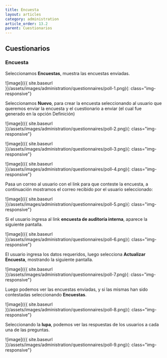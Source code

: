 ```yaml
---
title: Encuesta
layout: articles
category: administration
article_order: 13.2
parent: Cuestionarios
---
```

## Cuestionarios

### Encuesta

Seleccionamos **Encuestas**, muestra las encuestas enviadas.

![image]({{ site.baseurl }}/assets/images/administration/questionnaires/poll-1.png){: class="img-responsive"}

Seleccionamos **Nuevo**, para crear la encuesta seleccionando al usuario que queremos enviar la encuesta y el cuestionario a enviar (el cual fue generado en la opción Definición)

![image]({{ site.baseurl }}/assets/images/administration/questionnaires/poll-2.png){: class="img-responsive"}

![image]({{ site.baseurl }}/assets/images/administration/questionnaires/poll-3.png){: class="img-responsive"}

![image]({{ site.baseurl }}/assets/images/administration/questionnaires/poll-4.png){: class="img-responsive"}

Pasa un correo al usuario con el link para que conteste la encuesta, a continuación mostramos el correo recibido por el usuario seleccionado:

![image]({{ site.baseurl }}/assets/images/administration/questionnaires/poll-5.png){: class="img-responsive"}

Si el usuario ingresa al link **encuesta de auditoría interna**, aparece la siguiente pantalla.

![image]({{ site.baseurl }}/assets/images/administration/questionnaires/poll-6.png){: class="img-responsive"}

El usuario ingresa los datos requeridos, luego selecciona **Actualizar Encuesta**, mostrando la siguiente pantalla.

![image]({{ site.baseurl }}/assets/images/administration/questionnaires/poll-7.png){: class="img-responsive"}

Luego podemos ver las encuestas enviadas, y si las mismas han sido contestadas seleccionando **Encuestas**.

![image]({{ site.baseurl }}/assets/images/administration/questionnaires/poll-8.png){: class="img-responsive"}

Seleccionando la **lupa**, podemos ver las respuestas de los usuarios a cada una de las preguntas.

![image]({{ site.baseurl }}/assets/images/administration/questionnaires/poll-9.png){: class="img-responsive"}


